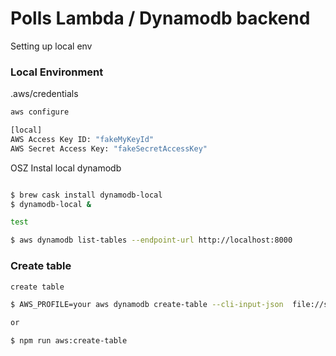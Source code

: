 # Polls Lambda / Dynamodb backend

Setting up local env

### Local Environment 


.aws/credentials

```bash
aws configure

[local]
AWS Access Key ID: "fakeMyKeyId"
AWS Secret Access Key: "fakeSecretAccessKey"
```

OSZ Instal local dynamodb
```bash

$ brew cask install dynamodb-local
$ dynamodb-local & 

test 

$ aws dynamodb list-tables --endpoint-url http://localhost:8000   
```

### Create table

```bash
create table 

$ AWS_PROFILE=your aws dynamodb create-table --cli-input-json  file://schemas/table.json

or

$ npm run aws:create-table
```